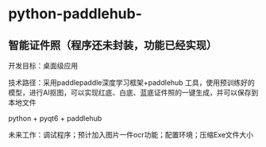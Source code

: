 # python-paddlehub-
## 智能证件照（程序还未封装，功能已经实现）

开发目标：桌面级应用

技术路径：采用paddlepaddle深度学习框架+paddlehub 工具，使用预训练好的模型，进行AI抠图，可以实现红底、白底、蓝底证件照的一键生成，并可以保存到本地文件

python + pyqt6 + paddlehub   

未来工作：调试程序；预计加入图片一件ocr功能；配置环境；压缩Exe文件大小
